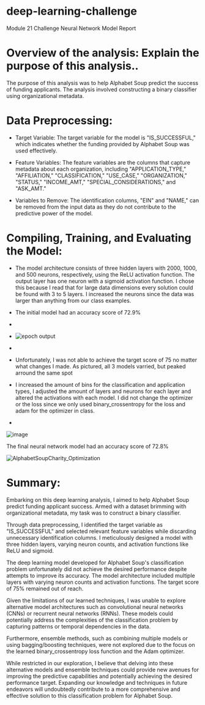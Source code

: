 # deep-learning-challenge
Module 21 Challenge
Neural Network Model Report



# Overview of the analysis: Explain the purpose of this analysis..
The purpose of this analysis was to help Alphabet Soup predict the success of funding applicants. The analysis involved constructing a binary classifier using organizational metadata.




# Data Preprocessing:
- Target Variable: The target variable for the model is "IS_SUCCESSFUL," which indicates whether the funding provided by Alphabet Soup was used effectively.

- Feature Variables: The feature variables are the columns that capture metadata about each organization, including "APPLICATION_TYPE," "AFFILIATION," "CLASSIFICATION," "USE_CASE," "ORGANIZATION," "STATUS," "INCOME_AMT," "SPECIAL_CONSIDERATIONS," and "ASK_AMT."

- Variables to Remove: The identification columns, "EIN" and "NAME," can be removed from the input data as they do not contribute to the predictive power of the model.



# Compiling, Training, and Evaluating the Model:
- The model architecture consists of three hidden layers with 2000, 1000, and 500 neurons, respectively, using the ReLU activation function. The output layer has one neuron with a sigmoid activation function. I chose this because I read that for large data dimensions every solution could be found with 3 to 5 layers. I increased the neurons since the data was larger than anything from our class examples. 

- The initial model had an accuracy score of 72.9%
- 
- ![epoch output](https://github.com/C-Johnson83/deep-learning-challenge/assets/117872216/20866f4c-61e3-4291-be7b-3721f1b818f8)
- 
- Unfortunately, I was not able to achieve the target score of 75 no matter what changes I made. As pictured, all 3 models varried, but peaked arround the same spot
- I increased the amount of bins for the classification and application types, I adjusted the amount of layers and neurons for each layer and altered the activations with each model. I did not change the optimizer or the loss since we only used binary_crossentropy for the loss and adam for the optimizer in class.
- 
![image](https://github.com/C-Johnson83/deep-learning-challenge/assets/117872216/3114f8aa-af35-455a-a3a2-61b99eb01a89)

The final neural network model had an accuracy score of 72.8%

![AlphabetSoupCharity_Optimization](https://github.com/C-Johnson83/deep-learning-challenge/assets/117872216/1e4cd44f-4890-42ea-b784-d90a14e13f66)



# Summary:
Embarking on this deep learning analysis, I aimed to help Alphabet Soup predict funding applicant success. Armed with a dataset brimming with organizational metadata, my task was to construct a binary classifier.

Through data preprocessing, I identified the target variable as "IS_SUCCESSFUL" and selected relevant feature variables while discarding unnecessary identification columns. I meticulously designed a model with three hidden layers, varying neuron counts, and activation functions like ReLU and sigmoid.

The deep learning model developed for Alphabet Soup's classification problem unfortunately did not achieve the desired performance despite attempts to improve its accuracy. The model architecture included multiple layers with varying neuron counts and activation functions. The target score of 75% remained out of reach.

Given the limitations of our learned techniques, I was unable to explore alternative model architectures such as convolutional neural networks (CNNs) or recurrent neural networks (RNNs). These models could potentially address the complexities of the classification problem by capturing patterns or temporal dependencies in the data.

Furthermore, ensemble methods, such as combining multiple models or using bagging/boosting techniques, were not explored due to the focus on the learned binary_crossentropy loss function and the Adam optimizer.

While restricted in our exploration, I believe that delving into these alternative models and ensemble techniques could provide new avenues for improving the predictive capabilities and potentially achieving the desired performance target. Expanding our knowledge and techniques in future endeavors will undoubtedly contribute to a more comprehensive and effective solution to this classification problem for Alphabet Soup.
